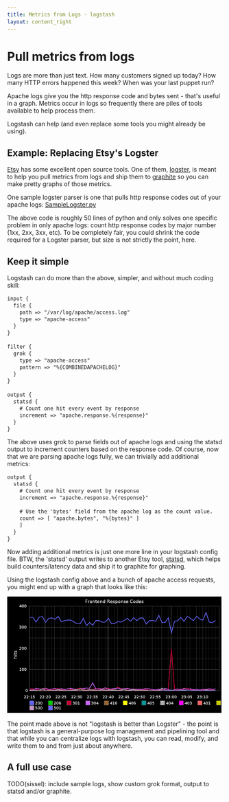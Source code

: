 ```yaml
---
title: Metrics from Logs - logstash
layout: content_right
---
```

# Pull metrics from logs

Logs are more than just text. How many customers signed up today? How many HTTP
errors happened this week? When was your last puppet run?

Apache logs give you the http response code and bytes sent - that's useful in a
graph. Metrics occur in logs so frequently there are piles of tools available to
help process them.

Logstash can help (and even replace some tools you might already be using).

## Example: Replacing Etsy's Logster

[Etsy](https://github.com/etsy) has some excellent open source tools. One of
them, [logster](https://github.com/etsy/logster), is meant to help you pull
metrics from logs and ship them to [graphite](http://graphite.wikidot.com/) so
you can make pretty graphs of those metrics.

One sample logster parser is one that pulls http response codes out of your
apache logs: [SampleLogster.py](https://github.com/etsy/logster/blob/master/parsers/SampleLogster.py)

The above code is roughly 50 lines of python and only solves one specific
problem in only apache logs: count http response codes by major number (1xx,
2xx, 3xx, etc). To be completely fair, you could shrink the code required for
a Logster parser, but size is not strictly the point, here.

## Keep it simple

Logstash can do more than the above, simpler, and without much coding skill:

    input {
      file { 
        path => "/var/log/apache/access.log" 
        type => "apache-access"
      }
    }

    filter {
      grok { 
        type => "apache-access"
        pattern => "%{COMBINEDAPACHELOG}" 
      }
    }

    output {
      statsd { 
        # Count one hit every event by response
        increment => "apache.response.%{response}" 
      }
    }

The above uses grok to parse fields out of apache logs and using the statsd
output to increment counters based on the response code. Of course, now that we
are parsing apache logs fully, we can trivially add additional metrics:

    output {
      statsd {
        # Count one hit every event by response
        increment => "apache.response.%{response}"

        # Use the 'bytes' field from the apache log as the count value.
        count => [ "apache.bytes", "%{bytes}" ]
        ]
      }
    }

Now adding additional metrics is just one more line in your logstash config
file. BTW, the 'statsd' output writes to another Etsy tool,
[statsd](https://github.com/etsy/statsd), which helps build counters/latency
data and ship it to graphite for graphing.

Using the logstash config above and a bunch of apache access requests, you might end up
with a graph that looks like this:

![apache response codes graphed with graphite, fed data with logstash](media/frontend-response-codes.png)

The point made above is not "logstash is better than Logster" - the point is
that logstash is a general-purpose log management and pipelining tool and that
while you can centralize logs with logstash, you can read, modify, and write
them to and from just about anywhere.

## A full use case

TODO(sissel): include sample logs, show custom grok format, output to statsd and/or graphite.
